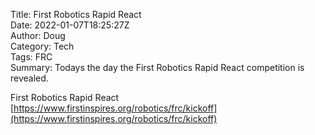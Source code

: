 Title: First Robotics Rapid React  
Date: 2022-01-07T18:25:27Z  
Author: Doug  
Category: Tech  
Tags: FRC  
Summary: Todays the day the First Robotics Rapid React competition is revealed.
  
First Robotics Rapid React  
[https://www.firstinspires.org/robotics/frc/kickoff](https://www.firstinspires.org/robotics/frc/kickoff)